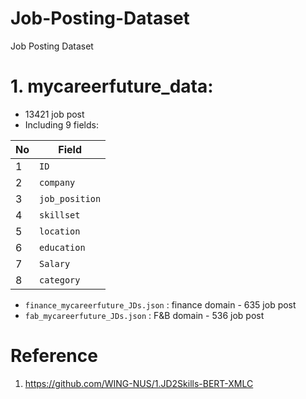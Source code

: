 # Job-Posting-Dataset
Job Posting Dataset

# 1. mycareerfuture_data:
- 13421 job post
- Including 9 fields:
    
| No | Field         |
|-----|---------------|
| 1   | `ID`          | 
| 2   | `company`     |  
| 3   | `job_position`|  
| 4   | `skillset`    |  
| 5   | `location`    |  
| 6   | `education`   |  
| 7   | `Salary`      |  
| 8   | `category`    |  

- `finance_mycareerfuture_JDs.json` : finance domain - 635 job post
- `fab_mycareerfuture_JDs.json` : F&B domain - 536 job post


# Reference
1. https://github.com/WING-NUS/1.JD2Skills-BERT-XMLC

